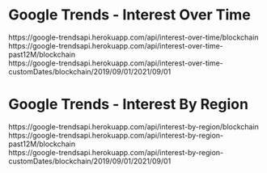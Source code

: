 <h1>Google Trends - Interest Over Time</h1>
https://google-trendsapi.herokuapp.com/api/interest-over-time/blockchain
<br/>https://google-trendsapi.herokuapp.com/api/interest-over-time-past12M/blockchain
<br/>https://google-trendsapi.herokuapp.com/api/interest-over-time-customDates/blockchain/2019/09/01/2021/09/01

<h1>Google Trends - Interest By Region</h1>
https://google-trendsapi.herokuapp.com/api/interest-by-region/blockchain
<br/>https://google-trendsapi.herokuapp.com/api/interest-by-region-past12M/blockchain
<br/>https://google-trendsapi.herokuapp.com/api/interest-by-region-customDates/blockchain/2019/09/01/2021/09/01
